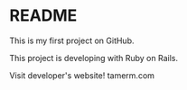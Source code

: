 # README

This is my first project on GitHub.

This project is developing with Ruby on Rails.

Visit developer's website! tamerm.com

